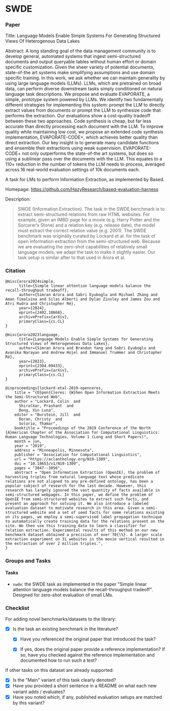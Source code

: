 # SWDE

### Paper

Title: Language Models Enable Simple Systems For
Generating Structured Views Of Heterogenous Data
Lakes

Abstract: A long standing goal of the data management community is to develop general, automated systems
that ingest semi-structured documents and output queryable tables without human effort or domain
specific customization. Given the sheer variety of potential documents, state-of-the art systems make
simplifying assumptions and use domain specific training. In this work, we ask whether we can
maintain generality by using large language models (LLMs). LLMs, which are pretrained on broad
data, can perform diverse downstream tasks simply conditioned on natural language task descriptions.
We propose and evaluate EVAPORATE, a simple, prototype system powered by LLMs. We identify
two fundamentally different strategies for implementing this system: prompt the LLM to directly
extract values from documents or prompt the LLM to synthesize code that performs the extraction.
Our evaluations show a cost-quality tradeoff between these two approaches. Code synthesis is cheap,
but far less accurate than directly processing each document with the LLM. To improve quality while
maintaining low cost, we propose an extended code synthesis implementation, EVAPORATE-CODE+,
which achieves better quality than direct extraction. Our key insight is to generate many candidate
functions and ensemble their extractions using weak supervision. EVAPORATE-CODE+ not only
outperforms the state-of-the art systems, but does so using a sublinear pass over the documents with
the LLM. This equates to a 110× reduction in the number of tokens the LLM needs to process,
averaged across 16 real-world evaluation settings of 10k documents each.


A task for LMs to perform Information Extraction, as implemented by Based.

Homepage: https://github.com/HazyResearch/based-evaluation-harness


Description:
> SWDE (Information Extraction). The task in the SWDE benchmark is to extract semi-structured relations from raw HTML websites. For example, given an IMBD page for a movie (e.g. Harry Potter and the Sorcerer’s Stone) and a relation key (e.g. release date), the model must extract the correct relation value (e.g. 2001). The SWDE benchmark was originally curated by Lockard et al. for the task of open information extraction from the semi-structured web. Because we are evaluating the zero-shot capabilities of relatively small language models, we adapt the task to make it slightly easier. Our task setup is similar after to that used in Arora et al.

### Citation

```
@misc{arora2024simple,
      title={Simple linear attention language models balance the recall-throughput tradeoff},
      author={Simran Arora and Sabri Eyuboglu and Michael Zhang and Aman Timalsina and Silas Alberti and Dylan Zinsley and James Zou and Atri Rudra and Christopher Ré},
      year={2024},
      eprint={2402.18668},
      archivePrefix={arXiv},
      primaryClass={cs.CL}
}

@misc{arora2023language,
      title={Language Models Enable Simple Systems for Generating Structured Views of Heterogeneous Data Lakes},
      author={Simran Arora and Brandon Yang and Sabri Eyuboglu and Avanika Narayan and Andrew Hojel and Immanuel Trummer and Christopher Ré},
      year={2023},
      eprint={2304.09433},
      archivePrefix={arXiv},
      primaryClass={cs.CL}
}

@inproceedings{lockard-etal-2019-openceres,
    title = "{O}pen{C}eres: {W}hen Open Information Extraction Meets the Semi-Structured Web",
    author = "Lockard, Colin  and
      Shiralkar, Prashant  and
      Dong, Xin Luna",
    editor = "Burstein, Jill  and
      Doran, Christy  and
      Solorio, Thamar",
    booktitle = "Proceedings of the 2019 Conference of the North {A}merican Chapter of the Association for Computational Linguistics: Human Language Technologies, Volume 1 (Long and Short Papers)",
    month = jun,
    year = "2019",
    address = "Minneapolis, Minnesota",
    publisher = "Association for Computational Linguistics",
    url = "https://aclanthology.org/N19-1309",
    doi = "10.18653/v1/N19-1309",
    pages = "3047--3056",
    abstract = "Open Information Extraction (OpenIE), the problem of harvesting triples from natural language text whose predicate relations are not aligned to any pre-defined ontology, has been a popular subject of research for the last decade. However, this research has largely ignored the vast quantity of facts available in semi-structured webpages. In this paper, we define the problem of OpenIE from semi-structured websites to extract such facts, and present an approach for solving it. We also introduce a labeled evaluation dataset to motivate research in this area. Given a semi-structured website and a set of seed facts for some relations existing on its pages, we employ a semi-supervised label propagation technique to automatically create training data for the relations present on the site. We then use this training data to learn a classifier for relation extraction. Experimental results of this method on our new benchmark dataset obtained a precision of over 70{\%}. A larger scale extraction experiment on 31 websites in the movie vertical resulted in the extraction of over 2 million triples.",
}
```

### Groups and Tasks

#### Tasks

* `swde`: the SWDE task as implemented in the paper "Simple linear attention language models balance the recall-throughput tradeoff". Designed for zero-shot evaluation of small LMs.

### Checklist

For adding novel benchmarks/datasets to the library:
* [x] Is the task an existing benchmark in the literature?
  * [x] Have you referenced the original paper that introduced the task?
  * [x] If yes, does the original paper provide a reference implementation? If so, have you checked against the reference implementation and documented how to run such a test?


If other tasks on this dataset are already supported:
* [x] Is the "Main" variant of this task clearly denoted?
* [x] Have you provided a short sentence in a README on what each new variant adds / evaluates?
* [x] Have you noted which, if any, published evaluation setups are matched by this variant?

